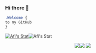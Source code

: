 ### Hi there 👋

```css
.Welcome { 
to my GitHub
}
```

[![Afi's Stat](https://github-readme-stats.vercel.app/api/wakatime?username=Afi&theme=tokyonight)](https://github.com/anuraghazra/github-readme-stats)![Afi's Stat](https://github-readme-stats.vercel.app/api/?username=afi-dev&show_icons=true&theme=tokyonight)

<p align="center"><img src="https://i.imgur.com/QBkS6bd.png"><img src="https://i.imgur.com/pirVf4i.png"> <img src="https://i.imgur.com/jjOMCGF.png"></p>
